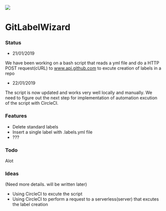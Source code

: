 ![](https://i.gyazo.com/0839e2c4186caee4f3ba67227bf2f5ea.png)

# GitLabelWizard

### Status
- 21/01/2019

We have been working on a bash script that reads a yml file and do a HTTP POST request(cURL) to www.api.github.com to excute creation of labels in a repo

- 22/01/2019

The script is now updated and works very well locally and manually. We need to figure out the next step for implementation of automation excution of the script with CircleCI.  

### Features
* Delete standard labels
* Insert a single label with .labels.yml file
* ???

### Todo
Alot 

### Ideas
(Need more details. will be written later)
- Using CircleCI to excute the script
- Using CircleCI to perform a request to a serverless(server) that excutes the label creation

